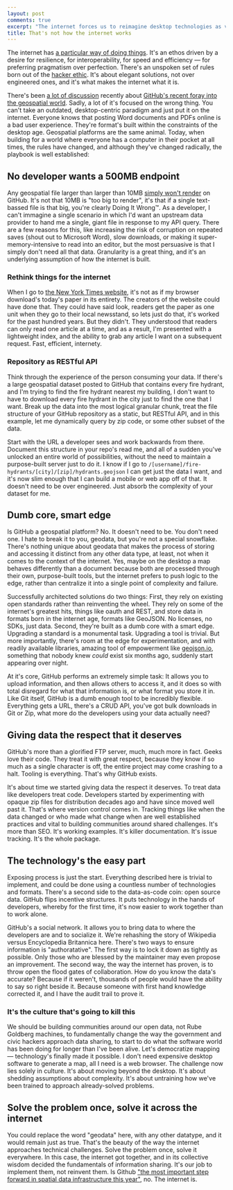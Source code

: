 ```yaml
---
layout: post
comments: true
excerpt: "The internet forces us to reimagine desktop technologies as vehicles for collaboration. Geodata is just one of them, and GitHub is the answer."
title: That's not how the internet works
---
```


The internet has [a particular way of doing things](http://ben.balter.com/2013/07/02/a-brief-history-of-the-internet/). It's an ethos driven by a desire for resilience, for interoperability, for speed and efficiency — for preferring pragmatism over perfection. There's an unspoken set of rules born out of the [hacker ethic](http://ben.balter.com/2013/02/16/what-is-a-hacker/#the-hacker-ethic). It's about elegant solutions, not over engineered ones, and it's what makes the internet what it is.

There's been [a lot of discussion](https://twitter.com/michalmigurski/status/368120365085511680) recently about [GitHub's recent foray into the geospatial world](https://github.com/blog/1528-there-s-a-map-for-that). Sadly, a lot of it's focused on the wrong thing. You can't take an outdated, desktop-centric paradigm and just put it on the internet. Everyone knows that posting Word documents and PDFs online is a bad user experience. They're format's built within the constraints of the desktop age. Geospatial platforms are the same animal. Today, when building for a world where everyone has a computer in their pocket at all times, the rules have changed, and although they've changed radically, the playbook is well established:

## No developer wants a 500MB endpoint

Any geospatial file larger than larger than 10MB [simply won't render](https://help.github.com/articles/mapping-geojson-files-on-github#troubleshooting) on GitHub. It's not that 10MB is "too big to render", it's that if a single text-bassed file is that big, you're clearly Doing It Wrong&trade;. As a developer, I can't immagine a single scenario in which I'd want an upstream data provider to hand me a single, giant file in response to my API query. There are a few reasons for this, like increasing the risk of corruption on repeated saves (shout out to Microsoft Word), slow downloads, or making it super-memory-intensive to read into an editor, but the most persuasive is that I simply don't need all that data. Granularity is a great thing, and it's an underlying assumption of how the internet is built.

### Rethink things for the internet

When I go to [the New York Times website](http:/nytimes.com), it's not as if my browser download's today's paper in its entirety. The creators of the website could have done that. They could have said look, readers get the paper as one unit when they go to their local newsstand, so lets just do that, it's worked for the past hundred years. But they didn't. They understood that readers can only read one article at a time, and as a result, I'm presented with a lightweight index, and the ability to grab any article I want on a subsequent request. Fast, efficient, internety.

### Repository as RESTful API

Think through the experience of the person consuming your data. If there's a large geospatial dataset posted to GitHub that contains every fire hydrant, and I'm trying to find the fire hydrant nearest my building, I don't want to have to download every fire hydrant in the city just to find the one that I want. Break up the data into the most logical granular chunk, treat the file structure of your GitHub repository as a static, but RESTful API, and in this example, let me dynamically query by zip code, or some other subset of the data.

Start with the URL a developer sees and work backwards from there. Document this structure in your repo's read me, and all of a sudden you've unlocked an entire world of possibilities, without the need to maintain a purpose-built server just to do it. I know if I go to `/[username]/fire-hydrants/[city]/[zip]/hydrants.geojson` I can get just the data I want, and it's now slim enough that I can build a mobile or web app off of that. It doesn't need to be over engineered. Just absorb the complexity of your dataset for me.

## Dumb core, smart edge

Is GitHub a geospatial platform? No. It doesn't need to be. You don't need one. I hate to break it to you, geodata, but you're not a special snowflake. There's nothing unique about geodata that makes the process of storing and accessing it distinct from any other data type, at least, not when it comes to the context of the internet. Yes, maybe on the desktop a map behaves differently than a document because both are processed through their own, purpose-built tools, but the internet prefers to push logic to the edge, rather than centralize it into a single point of complexity and failure.

Successfully architected solutions do two things: First, they rely on existing open standards rather than reinventing the wheel. They rely on some of the internet's greatest hits, things like oauth and REST, and store data in formats born in the internet age, formats like GeoJSON. No licenses, no SDKs, just data. Second, they're built as a dumb core with a smart edge. Upgrading a standard is a monumental task. Upgrading a tool is trivial. But more importantly, there's room at the edge for experimentation, and with readily available libraries, amazing tool of empowerment like [geojson.io](http://geojson.io), something that nobody knew *could* exist six months ago, suddenly start appearing over night.

At it's core, GitHub performs an extremely simple task: It allows you to upload information, and then allows others to access it, and it does so with total disregard for what that information is, or what format you store it in. Like Git itself, GitHub is a dumb enough tool to be incredibly flexible. Everything gets a URL, there's a CRUD API, you've got bulk downloads in Git or Zip, what more do the developers using your data actually need?

## Giving data the respect that it deserves

GitHub's more than a glorified FTP server, much, much more in fact. Geeks love their code. They treat it with great respect, because they know if so much as a single character is off, the entire project may come crashing to a halt. Tooling is everything. That's why GitHub exists.

It's about time we started giving data the respect it deserves. To treat data like developers treat code. Developers started by experimenting with opaque zip files for distribution decades ago and have since moved well past it. That's where version control comes in. Tracking things like when the data changed or who made what change when are well established practices and vital to building communities around shared challenges. It's more than SEO. It's working examples. It's killer documentation. It's issue tracking. It's the whole package.

## The technology's the easy part

Exposing process is just the start. Everything described here is trivial to implement, and could be done using a countless number of technologies and formats. There's a second side to the data-as-code coin: open source data. GitHub flips incentive structures. It puts technology in the hands of developers, whereby for the first time, it's now easier to work together than to work alone.

GitHub's a social network. It allows you to bring data to where the developers are and to socialize it. We're rehashing the story of Wikipedia versus Encyclopedia Britannica here. There's two ways to ensure information is "authoratative". The first way is to lock it down as tightly as possible. Only those who are blessed by the maintainer may even propose an improvement. The second way, the way the internet has proven, is to throw open the flood gates of collaboration. How do you know the data's accurate? Because if it weren't, thousands of people would have the ability to say so right beside it. Because someone with first hand knowledge corrected it, and I have the audit trail to prove it.

### It's the culture that's going to kill this

We should be building communities around our open data, not Rube Goldberg machines, to fundamentally change the way the government and civic hackers approach data sharing, to start to do what the software world has been doing for longer than I've been alive. Let's democratize mapping — technology's finally made it possible. I don't need expensive desktop software to generate a map, all I need is a web browser. The challenge now lies  solely in culture. It's about moving beyond the desktop. It's about shedding assumptions about complexity. It's about untraining how we've been trained to approach already-solved problems.

## Solve the problem once, solve it across the internet

You could replace the word "geodata" here, with any other datatype, and it would remain just as true. That's the beauty of the way the internet approaches technical challenges. Solve the problem once, solve it everywhere. In this case, the internet got together, and in its collective wisdom decided the fundamentals of information sharing. It's our job to implement them, not reinvent them. Is Github ["the most important step forward in spatial data infrastructure this year"](http://mapbrief.com/2013/08/15/one-mans-public-comment-more-data-less-infrastructure/
), no. The internet is.
